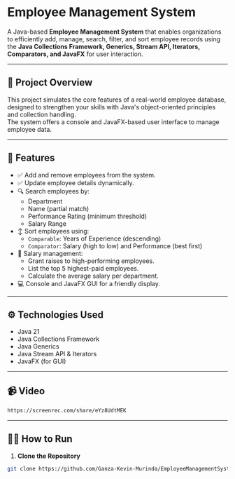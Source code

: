 # Employee Management System

A Java-based **Employee Management System** that enables organizations to efficiently add, manage, search, filter, and sort employee records using the **Java Collections Framework, Generics, Stream API, Iterators, Comparators, and JavaFX** for user interaction.

---

## 💼 Project Overview

This project simulates the core features of a real-world employee database, designed to strengthen your skills with Java's object-oriented principles and collection handling.  
The system offers a console and JavaFX-based user interface to manage employee data.

---

## 🚀 Features

- ✅ Add and remove employees from the system.
- ✅ Update employee details dynamically.
- 🔍 Search employees by:
  - Department
  - Name (partial match)
  - Performance Rating (minimum threshold)
  - Salary Range
- ↕️ Sort employees using:
  - `Comparable`: Years of Experience (descending)
  - `Comparator`: Salary (high to low) and Performance (best first)
- 💸 Salary management:
  - Grant raises to high-performing employees.
  - List the top 5 highest-paid employees.
  - Calculate the average salary per department.
- 💻 Console and JavaFX GUI for a friendly display.

---

## ⚙️ Technologies Used

- Java 21  
- Java Collections Framework  
- Java Generics  
- Java Stream API & Iterators  
- JavaFX (for GUI)  

---

## 📹 Video

```bash
https://screenrec.com/share/eYz8UdtMEK

```

---

## 🧑‍💻 How to Run

1. **Clone the Repository**

```bash
git clone https://github.com/Ganza-Kevin-Murinda/EmployeeManagementSystem.git


